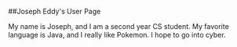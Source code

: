 ##Joseph Eddy's User Page

My name is Joseph, and I am a second year CS student. My favorite language is Java, and I really like Pokemon. I hope to go into cyber.

